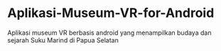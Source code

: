 # Aplikasi-Museum-VR-for-Android
Aplikasi museum VR berbasis android yang menampilkan budaya dan sejarah Suku Marind di Papua Selatan
